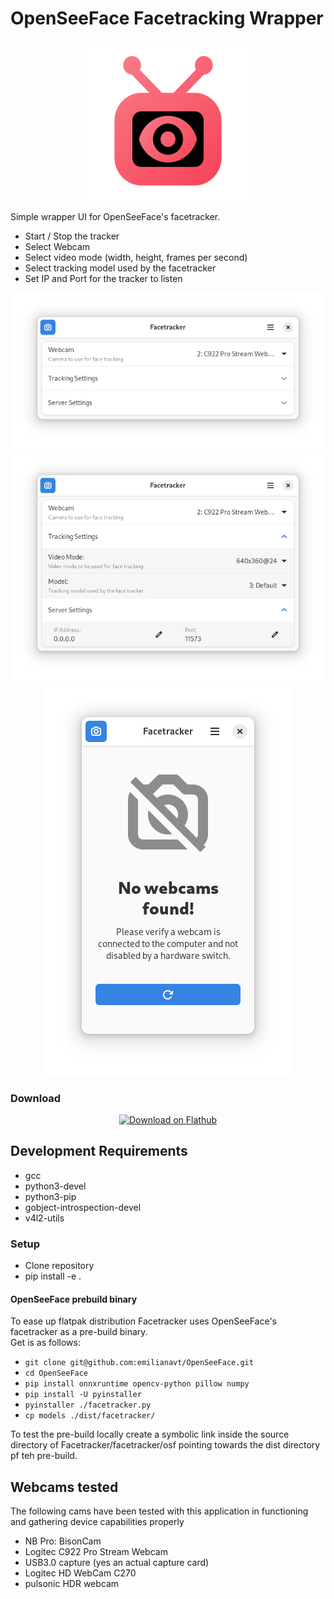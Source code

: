 # OpenSeeFace Facetracking Wrapper

<div style="text-align: center;">

![logo](https://raw.githubusercontent.com/Z-Ray-Entertainment/Facetracker/main/facetracker/data/icons/hicolor/scalable/apps/de.z_ray.Facetracker.svg)

</div>

Simple wrapper UI for OpenSeeFace's facetracker.

- Start / Stop the tracker
- Select Webcam
- Select video mode (width, height, frames per second)
- Select tracking model used by the facetracker
- Set IP and Port for the tracker to listen

<div style="text-align: center;">

![screenshot](https://raw.githubusercontent.com/Z-Ray-Entertainment/Facetracker/main/facetracker/data/screenshots/facetracker.png)
![screenshot](https://raw.githubusercontent.com/Z-Ray-Entertainment/Facetracker/main/facetracker/data/screenshots/facetracker_2.png)
![screenshot](https://raw.githubusercontent.com/Z-Ray-Entertainment/Facetracker/main/facetracker/data/screenshots/facetracker_3.png)

</div>

### Download

<div style="text-align: center;">
<a href="https://flathub.org/apps/de.z_ray.Facetracker">
  <img width='240' alt='Download on Flathub' src='https://dl.flathub.org/assets/badges/flathub-badge-en.png'/>
</a>
</div>

## Development Requirements

- gcc
- python3-devel
- python3-pip
- gobject-introspection-devel
- v4l2-utils

### Setup

- Clone repository
- pip install -e .

#### OpenSeeFace prebuild binary

To ease up flatpak distribution Facetracker uses OpenSeeFace's facetracker as a pre-build binary.  
Get is as follows:

- `git clone git@github.com:emilianavt/OpenSeeFace.git`
- `cd OpenSeeFace`
- `pip install onnxruntime opencv-python pillow numpy`
- `pip install -U pyinstaller`
- `pyinstaller ./facetracker.py`
- `cp models ./dist/facetracker/`

To test the pre-build locally create a symbolic link inside the source directory of Facetracker/facetracker/osf pointing
towards the dist directory pf teh pre-build.

## Webcams tested
The following cams have been tested with this application in functioning and gathering device capabilities properly

- NB Pro: BisonCam
- Logitec C922 Pro Stream Webcam
- USB3.0 capture (yes an actual capture card)
- Logitec HD WebCam C270
- pulsonic HDR webcam